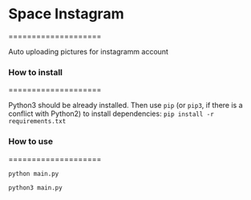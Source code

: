 # Space Instagram
====================

Auto uploading pictures for instagramm account


### How to install
====================

Python3 should be already installed. 
Then use `pip` (or `pip3`, if there is a conflict with Python2) to install dependencies:
```pip install -r requirements.txt```

### How to use
====================

```bash
python main.py

python3 main.py
```
